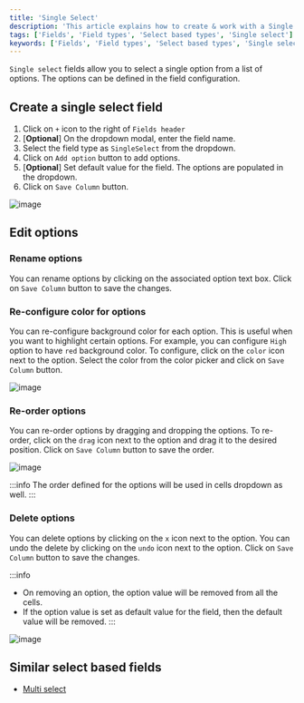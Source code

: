 ```yaml
---
title: 'Single Select'
description: 'This article explains how to create & work with a Single select field.'
tags: ['Fields', 'Field types', 'Select based types', 'Single select']
keywords: ['Fields', 'Field types', 'Select based types', 'Single select', 'Create single select field']
---
```



`Single select` fields allow you to select a single option from a list of options. The options can be defined in the field configuration.

## Create a single select field
1. Click on `+` icon to the right of `Fields header`
2. [**Optional**] On the dropdown modal, enter the field name.
3. Select the field type as `SingleSelect` from the dropdown.
4. Click on `Add option` button to add options.
5. [**Optional**] Set default value for the field. The options are populated in the dropdown.
6. Click on `Save Column` button.

![image](/img/v2/fields/single-select.png)

## Edit options

### Rename options
You can rename options by clicking on the associated option text box. Click on `Save Column` button to save the changes.

### Re-configure color for options
You can re-configure background color for each option. This is useful when you want to highlight certain options. For example, you can configure `High` option to have `red` background color.
To configure, click on the `color` icon next to the option. Select the color from the color picker and click on `Save Column` button.

![image](/img/v2/fields/single-select-color.png)

### Re-order options
You can re-order options by dragging and dropping the options. To re-order, click on the `drag` icon next to the option and drag it to the desired position. Click on `Save Column` button to save the order.

![image](/img/v2/fields/single-select-reorder.png)

:::info
The order defined for the options will be used in cells dropdown as well.
:::

### Delete options
You can delete options by clicking on the `x` icon next to the option. You can undo the delete by clicking on the `undo` icon next to the option. Click on `Save Column` button to save the changes.

:::info
- On removing an option, the option value will be removed from all the cells.   
- If the option value is set as default value for the field, then the default value will be removed.
:::

![image](/img/v2/fields/single-select-delete.png)

## Similar select based fields
- [Multi select](020.multi-select.md)
